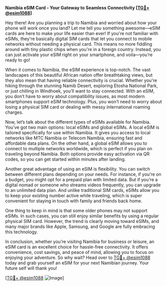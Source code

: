 **Namibia eSIM Card - Your Gateway to Seamless Connectivity [[TG💪+ @esim1088](https://t.me/s/esim1088)]**

Hey there! Are you planning a trip to Namibia and worried about how your phone will work once you land? Let me tell you something awesome—eSIM cards are here to make your life easier than ever! If you're not familiar with eSIMs, they're basically digital SIM cards that let you connect to mobile networks without needing a physical card. This means no more fiddling around with tiny plastic chips when you're in a foreign country. Instead, you can just activate your eSIM right on your smartphone, and voila—you’re ready to go!

When it comes to Namibia, the eSIM experience is top-notch. The vast landscapes of this beautiful African nation offer breathtaking views, but they also mean that having reliable connectivity is crucial. Whether you're hiking through the stunning Namib Desert, exploring Etosha National Park, or just chilling in Windhoek, you’ll want to stay connected. With an eSIM, you don’t have to worry about compatibility issues, as most modern smartphones support eSIM technology. Plus, you won’t need to worry about losing a physical SIM card or dealing with messy international roaming charges.

Now, let’s talk about the different types of eSIMs available for Namibia. You’ve got two main options: local eSIMs and global eSIMs. A local eSIM is tailored specifically for use within Namibia. It gives you access to local networks like MTC Namibia or Telecom Namibia, ensuring fast and affordable data plans. On the other hand, a global eSIM allows you to connect to multiple networks worldwide, which is perfect if you plan on traveling beyond Namibia. Both options provide easy activation via QR codes, so you can get started within minutes after landing.

Another great advantage of using an eSIM is flexibility. You can switch between different plans depending on your needs. For instance, if you’re on a budget, you might opt for a prepaid plan with limited data. But if you’re a digital nomad or someone who streams videos frequently, you can upgrade to an unlimited data plan. And unlike traditional SIM cards, eSIMs allow you to keep your existing number active while traveling, which is super convenient for staying in touch with family and friends back home.

One thing to keep in mind is that some older phones may not support eSIMs. In such cases, you can still enjoy similar benefits by using a regular physical SIM card. However, the trend is clearly moving toward eSIMs, and many major brands like Apple, Samsung, and Google are fully embracing this technology.

In conclusion, whether you’re visiting Namibia for business or leisure, an eSIM card is an excellent choice for hassle-free connectivity. It offers convenience, cost savings, and peace of mind, allowing you to focus on enjoying your adventure. So why wait? Head over to [TG💪+ @esim1088](https://t.me/s/esim1088) today and grab yourself an eSIM for your next Namibian journey. Your future self will thank you!

[[TG💪+ @esim1088](https://t.me/s/esim1088) ![Image](https://i.postimg.cc/Y0z9fWf4/image.png)]